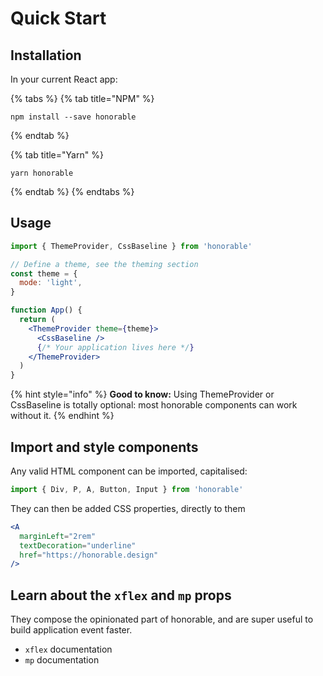 # Quick Start

## Installation

In your current React app:

{% tabs %}
{% tab title="NPM" %}
```
npm install --save honorable
```
{% endtab %}

{% tab title="Yarn" %}
```
yarn honorable
```
{% endtab %}
{% endtabs %}

## Usage

```jsx
import { ThemeProvider, CssBaseline } from 'honorable'

// Define a theme, see the theming section
const theme = {
  mode: 'light',
}

function App() {
  return (
    <ThemeProvider theme={theme}>
      <CssBaseline />
      {/* Your application lives here */}
    </ThemeProvider>
  )
}
```

{% hint style="info" %}
**Good to know:** Using ThemeProvider or CssBaseline is totally optional: most honorable components can work without it.
{% endhint %}

## Import and style components

Any valid HTML component can be imported, capitalised:

```jsx
import { Div, P, A, Button, Input } from 'honorable'
```

They can then be added CSS properties, directly to them

```jsx
<A
  marginLeft="2rem"
  textDecoration="underline"
  href="https://honorable.design"
/>
```

## Learn about the `xflex` and `mp` props

They compose the opinionated part of honorable, and are super useful to build application event faster.

* `xflex` documentation
* `mp` documentation
